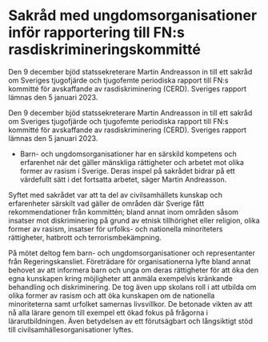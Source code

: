 # Sakråd med ungdomsorganisationer inför rapportering till FN:s rasdiskrimineringskommitté

Den 9 december bjöd statssekreterare Martin Andreasson in till ett sakråd om Sveriges tjugofjärde och tjugofemte periodiska rapport till FN:s kommitté för avskaffande av rasdiskriminering (CERD). Sveriges rapport lämnas den 5 januari 2023.

Den 9 december bjöd statssekreterare Martin Andreasson in till ett sakråd om Sveriges tjugofjärde och tjugofemte periodiska rapport till FN:s kommitté för avskaffande av rasdiskriminering (CERD). Sveriges rapport lämnas den 5 januari 2023.

- Barn- och ungdomsorganisationer har en särskild kompetens och erfarenhet när det gäller mänskliga rättigheter och arbetet mot olika former av rasism i Sverige. Deras inspel på sakrådet bidrar på ett värdefullt sätt i det fortsatta arbetet, säger Martin Andreasson.

Syftet med sakrådet var att ta del av civilsamhällets kunskap och erfarenheter särskilt vad gäller de områden där Sverige fått rekommendationer från kommittén; bland annat inom områden såsom insatser mot diskriminering på grund av etnisk tillhörighet eller religion, olika former av rasism, insatser för urfolks- och nationella minoriteters rättigheter, hatbrott och terrorismbekämpning.

På mötet deltog fem barn- och ungdomsorganisationer och representanter från Regeringskansliet. Företrädare för organisationerna lyfte bland annat behovet av att informera barn och unga om deras rättigheter för att öka den egna kunskapen kring möjligheter att anmäla exempelvis kränkande behandling och diskriminering. De tog även upp skolans roll i att utbilda om olika former av rasism och att öka kunskapen om de nationella minoriteterna samt urfolket samernas livsvillkor. De betonade vikten av att nå alla lärare genom till exempel ett ökad fokus på frågorna i lärarutbildningen. Även betydelsen av ett förutsägbart och långsiktigt stöd till civilsamhällesorganisationer lyftes.
